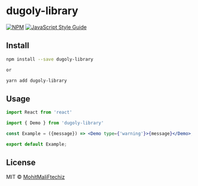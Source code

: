 # dugoly-library

> 

[![NPM](https://img.shields.io/npm/v/dugoly-library.svg)](https://www.npmjs.com/package/dugoly-library) [![JavaScript Style Guide](https://img.shields.io/badge/code_style-standard-brightgreen.svg)](https://standardjs.com)

## Install

```bash
npm install --save dugoly-library

or

yarn add dugoly-library
```

## Usage

```jsx
import React from 'react'

import { Demo } from 'dugoly-library'

const Example = ({message}) => <Demo type={'warning'}>{message}</Demo>;

export default Example;
```

## License

MIT © [MohitMaliFtechiz](https://github.com/MohitMaliFtechiz)
